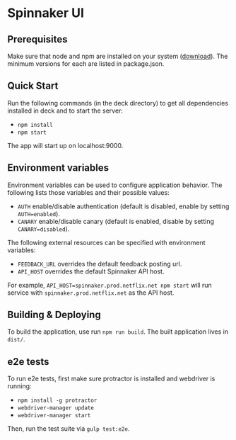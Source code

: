 Spinnaker UI
============

Prerequisites
-------------
Make sure that node and npm are installed on your system ([download](http://nodejs.org/download/)). The minimum versions for each are listed in package.json.

Quick Start
-----------
Run the following commands (in the deck directory) to get all dependencies installed in deck and to start the server:
  
  * ```npm install```
  * ```npm start```

The app will start up on localhost:9000.

Environment variables
---------------------
Environment variables can be used to configure application behavior. The following lists those variables and their possible values:

  * ```AUTH``` enable/disable authentication (default is disabled, enable by setting ```AUTH=enabled```).
  * ```CANARY``` enable/disable canary (default is enabled, disable by setting ```CANARY=disabled```).

The following external resources can be specified with environment variables:

  * ```FEEDBACK_URL``` overrides the default feedback posting url.
  * ```API_HOST``` overrides the default Spinnaker API host.

For example, ```API_HOST=spinnaker.prod.netflix.net npm start``` will run service with ```spinnaker.prod.netflix.net``` as the API host.

Building & Deploying
--------------------
To build the application, use run ```npm run build```. The built application lives in ```dist/```.

e2e tests
---------
To run e2e tests, first make sure protractor is installed and webdriver is running:

  * ```npm install -g protractor```
  * ```webdriver-manager update```
  * ```webdriver-manager start```

Then, run the test suite via ```gulp test:e2e```.

